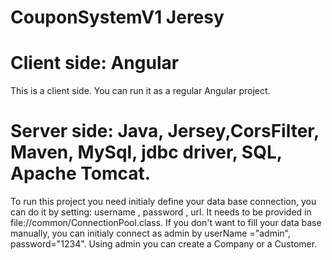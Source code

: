 #                                             CouponSystemV1  Jeresy
# Client side: Angular
This is a client side.
You can run it as a regular Angular project.

# Server side: Java, Jersey,CorsFilter, Maven, MySql, jdbc driver, SQL, Apache Tomcat.

To run this project you need initialy define your data base connection,
you can do it by setting: username , password , url.
It needs to be provided in file://common/ConnectionPool.class.
If you don't want to fill your data base manually, you can initialy connect as admin by
userName ="admin", password="1234".
Using admin you can create a Company or a Customer.


